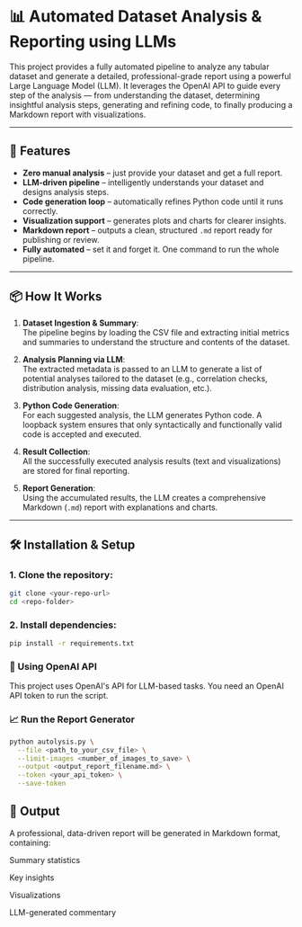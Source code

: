 # 📊 Automated Dataset Analysis & Reporting using LLMs

This project provides a fully automated pipeline to analyze any tabular dataset and generate a detailed, professional-grade report using a powerful Large Language Model (LLM). It leverages the OpenAI API to guide every step of the analysis — from understanding the dataset, determining insightful analysis steps, generating and refining code, to finally producing a Markdown report with visualizations.

---

## 🚀 Features

- **Zero manual analysis** – just provide your dataset and get a full report.
- **LLM-driven pipeline** – intelligently understands your dataset and designs analysis steps.
- **Code generation loop** – automatically refines Python code until it runs correctly.
- **Visualization support** – generates plots and charts for clearer insights.
- **Markdown report** – outputs a clean, structured `.md` report ready for publishing or review.
- **Fully automated** – set it and forget it. One command to run the whole pipeline.

---

## 📦 How It Works

1. **Dataset Ingestion & Summary**:  
   The pipeline begins by loading the CSV file and extracting initial metrics and summaries to understand the structure and contents of the dataset.

2. **Analysis Planning via LLM**:  
   The extracted metadata is passed to an LLM to generate a list of potential analyses tailored to the dataset (e.g., correlation checks, distribution analysis, missing data evaluation, etc.).

3. **Python Code Generation**:  
   For each suggested analysis, the LLM generates Python code. A loopback system ensures that only syntactically and functionally valid code is accepted and executed.

4. **Result Collection**:  
   All the successfully executed analysis results (text and visualizations) are stored for final reporting.

5. **Report Generation**:  
   Using the accumulated results, the LLM creates a comprehensive Markdown (`.md`) report with explanations and charts.

---

## 🛠️ Installation & Setup

### 1. Clone the repository:

```bash
git clone <your-repo-url>
cd <repo-folder>
```
### 2. Install dependencies:
```bash
pip install -r requirements.txt
```
### 🧠 Using OpenAI API
This project uses OpenAI's API for LLM-based tasks. You need an OpenAI API token to run the script.

### 📈 Run the Report Generator
```bash
python autolysis.py \
  --file <path_to_your_csv_file> \
  --limit-images <number_of_images_to_save> \
  --output <output_report_filename.md> \
  --token <your_api_token> \
  --save-token
```
## 📄 Output
A professional, data-driven report will be generated in Markdown format, containing:

Summary statistics

Key insights

Visualizations

LLM-generated commentary


